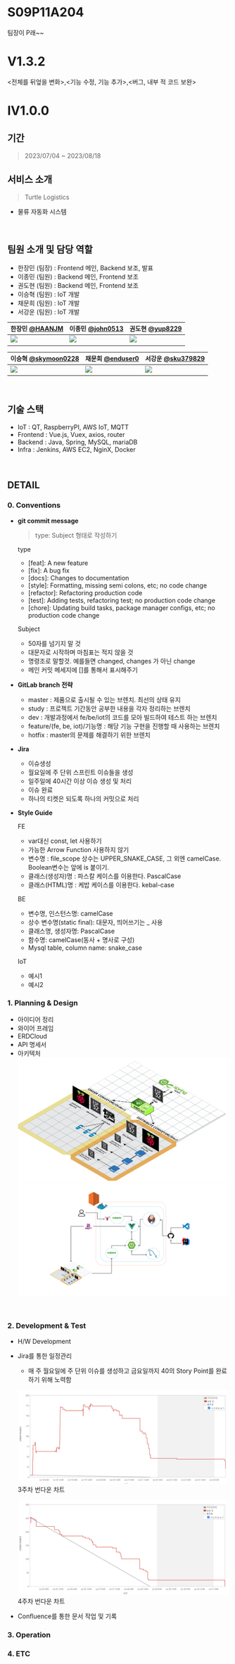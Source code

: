 # S09P11A204

팀장이 P래~~

# V1.3.2

<전체를 뒤엎을 변화>,<기능 수정, 기능 추가>,<버그, 내부 적 코드 보완>

# IV1.0.0

## 기간
> 2023/07/04 ~ 2023/08/18

## 서비스 소개

> Turtle Logistics

- 물류 자동화 시스템

<br>

## 팀원 소개 및 담당 역할

- 한장민 (팀장) : Frontend 메인, Backend 보조, 발표
- 이종민 (팀원) : Backend 메인, Frontend 보조
- 권도현 (팀원) : Backend 메인, Frontend 보조
- 이승혁 (팀원) : IoT 개발
- 채문희 (팀원) : IoT 개발
- 서강운 (팀원) : IoT 개발

| 한장민 [@HAANJM](https://github.com/HAANJM)                     | 이종민 [@john0513](https://github.com/john0513) | 권도현 [@yup8229](https://github.com/yup8229)          |
| --------------------------------------------------------------- | ----------------------------------------------- | ------------------------------------------------------ |
| <img width="200" src="ProfileImage/TalkMedia_i_04zl50.jpg.jpg"> | <img width="200" src="ProfileImage/사진.jpg">   | <img width="200" src="ProfileImage/Profile.jpg"> |

| 이승혁 [@skymoon0228](https://github.com/skymoon0228)                                                  | 채문희 [@enduser0](https://github.com/enduser0)     | 서강운 [@sku379829](https://github.com/sku379829) |
| ------------------------------------------------------------------------------------------------------ | --------------------------------------------------- | ------------------------------------------------- |
| <img width="200" src="ProfileImage/rn_image_picker_lib_temp_d1e9d437-9140-4a68-8f2c-e5deec619257.jpg"> | <img width="200" src="ProfileImage/반반무마니.png"> | <img width="200" src="ProfileImage/skate.jpg">    |

<br>

## 기술 스택

- IoT : QT, RaspberryPI, AWS IoT, MQTT
- Frontend : Vue.js, Vuex, axios, router
- Backend : Java, Spring, MySQL, mariaDB
- Infra : Jenkins, AWS EC2, NginX, Docker

<br>

## DETAIL

### 0. Conventions

- **git commit message**

  > type: Subject 형태로 작성하기

  type

  - [feat]: A new feature
  - [fix]: A bug fix
  - [docs]: Changes to documentation
  - [style]: Formatting, missing semi colons, etc; no code change
  - [refactor]: Refactoring production code
  - [test]: Adding tests, refactoring test; no production code change
  - [chore]: Updating build tasks, package manager configs, etc; no production code change

  Subject

  - 50자를 넘기지 말 것
  - 대문자로 시작하며 마침표는 적지 않을 것
  - 명령조로 말할것. 예를들면 changed, changes 가 아닌 change
  - 메인 커밋 메세지에 []를 통해서 표시해주기

- **GitLab branch 전략**

  - master : 제품으로 출시될 수 있는 브렌치. 최선의 상태 유지
  - study : 프로젝트 기간동안 공부한 내용을 각자 정리하는 브렌치
  - dev : 개발과정에서 fe/be/iot의 코드를 모아 빌드하여 테스트 하는 브렌치
  - feature/(fe, be, iot)/기능명 : 해당 기능 구현을 진행할 때 사용하는 브렌치
  - hotfix : master의 문제를 해결하기 위한 브렌치

- **Jira**

  - 이슈생성
  - 월요일에 주 단위 스프린트 이슈들을 생성
  - 일주일에 40시간 이상 이슈 생성 및 처리
  - 이슈 완료
  - 하나의 티켓은 되도록 하나의 커밋으로 처리

- **Style Guide**

  FE

  - var대신 const, let 사용하기
  - 가능한 Arrow Function 사용하지 않기
  - 변수명 : file_scope 상수는 UPPER_SNAKE_CASE, 그 외엔 camelCase. Boolean변수는 앞에 is 붙이기.
  - 클래스(생성자)명 : 파스칼 케이스를 이용한다. PascalCase
  - 클래스(HTML)명 : 케밥 케이스를 이용한다. kebal-case

  BE

  - 변수명, 인스턴스명: camelCase
  - 상수 변수명(static final): 대문자, 띄어쓰기는 \_ 사용
  - 클래스명, 생성자명: PascalCase
  - 함수명: camelCase(동사 + 명사로 구성)
  - Mysql table, column name: snake_case

  IoT

  - 예시1
  - 예시2

### 1. Planning & Design

- 아이디어 정리
- 와이어 프레임
- ERDCloud
- API 명세서
- 아키텍처
  <img src="ProfileImage/IoTArci.png">
  <img src="ProfileImage/WebArci.png">

<br>

### 2. Development & Test

- H/W Development

- Jira를 통한 일정관리
  - 매 주 월요일에 주 단위 이슈를 생성하고 금요일까지 40의 Story Point를 완료하기 위해 노력함

  ![3week_jira](./image/3week_jira.png)
  3주차 번다운 차트

  ![4week_jira](./image/4week_jira.png)
  4주차 번다운 차트

- Confluence를 통한 문서 작업 및 기록

### 3. Operation

### 4. ETC
